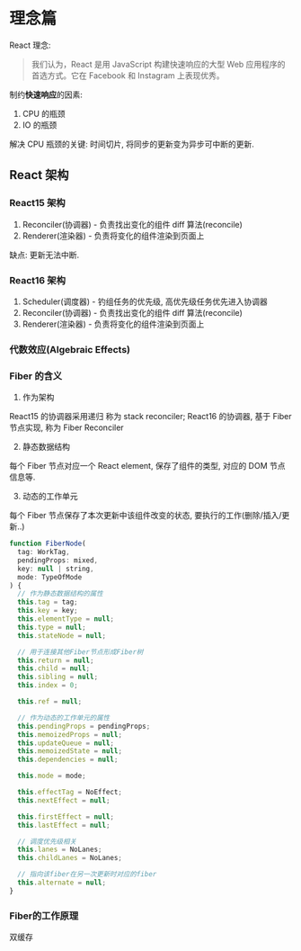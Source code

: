 # 理念篇

React 理念:

> 我们认为，React 是用 JavaScript 构建快速响应的大型 Web 应用程序的首选方式。它在 Facebook 和 Instagram 上表现优秀。

制约**快速响应**的因素:

1. CPU 的瓶颈
2. IO 的瓶颈

解决 CPU 瓶颈的关键: 时间切片, 将同步的更新变为异步可中断的更新.

## React 架构

### React15 架构

1. Reconciler(协调器) - 负责找出变化的组件 diff 算法(reconcile)
2. Renderer(渲染器) - 负责将变化的组件渲染到页面上

缺点: 更新无法中断.

### React16 架构

1. Scheduler(调度器) - 钓组任务的优先级, 高优先级任务优先进入协调器
2. Reconciler(协调器) - 负责找出变化的组件 diff 算法(reconcile)
3. Renderer(渲染器) - 负责将变化的组件渲染到页面上

### 代数效应(Algebraic Effects)

### Fiber 的含义

1. 作为架构

React15 的协调器采用递归 称为 stack reconciler; React16 的协调器, 基于 Fiber 节点实现, 称为 Fiber Reconciler

2. 静态数据结构

每个 Fiber 节点对应一个 React element, 保存了组件的类型, 对应的 DOM 节点信息等.

3. 动态的工作单元

每个 Fiber 节点保存了本次更新中该组件改变的状态, 要执行的工作(删除/插入/更新..)

```js
function FiberNode(
  tag: WorkTag,
  pendingProps: mixed,
  key: null | string,
  mode: TypeOfMode
) {
  // 作为静态数据结构的属性
  this.tag = tag;
  this.key = key;
  this.elementType = null;
  this.type = null;
  this.stateNode = null;

  // 用于连接其他Fiber节点形成Fiber树
  this.return = null;
  this.child = null;
  this.sibling = null;
  this.index = 0;

  this.ref = null;

  // 作为动态的工作单元的属性
  this.pendingProps = pendingProps;
  this.memoizedProps = null;
  this.updateQueue = null;
  this.memoizedState = null;
  this.dependencies = null;

  this.mode = mode;

  this.effectTag = NoEffect;
  this.nextEffect = null;

  this.firstEffect = null;
  this.lastEffect = null;

  // 调度优先级相关
  this.lanes = NoLanes;
  this.childLanes = NoLanes;

  // 指向该fiber在另一次更新时对应的fiber
  this.alternate = null;
}
```

### Fiber的工作原理

双缓存
